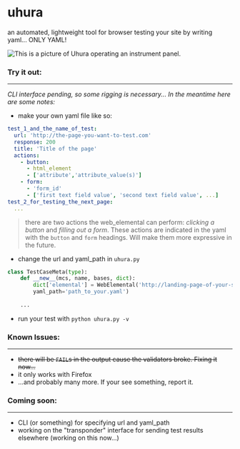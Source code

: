 # uhura
an automated, lightweight tool for browser testing your site by writing yaml... ONLY YAML!

![This is a picture of Uhura operating an instrument panel.](http://www.startrek.com/legacy_media/images/200303/tos-037-uhura-gets-a-signal-fr/320x240.jpg)

### Try it out:
---
_CLI interface pending, so some rigging is necessary..._
_In the meantime here are some notes:_

* make your own yaml file like so:
```yaml
test_1_and_the_name_of_test:
  url: 'http://the-page-you-want-to-test.com'
  response: 200
  title: 'Title of the page'
  actions:
    - button:
      - html_element
      - ['attribute','attribute_value(s)']
    - form:
      - 'form_id'
      - ['first text field value', 'second text field value', ...]
test_2_for_testing_the_next_page:
  ...
```
> there are two actions the web_elemental can perform: _clicking a button_ and _filling out a form_. These actions are indicated in the yaml with the `button` and `form` headings. Will make them more expressive in the future.

* change the url and yaml_path in `uhura.py`
```python
class TestCaseMeta(type):
	def __new__(mcs, name, bases, dict):
		dict['elemental'] = WebElemental('http://landing-page-of-your-site', 'Firefox', delay=60, 
		yaml_path='path_to_your.yaml')
		
    ...
```
* run your test with `python uhura.py -v`

### Known Issues:
---
* ~~there will be `FAIL`s in the output cause the validators broke. Fixing it now...~~
* it only works with Firefox
* ...and probably many more. If your see something, report it.

### Coming soon:
---
* CLI (or something) for specifying url and yaml_path
* working on the "transponder" interface for sending test results elsewhere (working on this now...)
